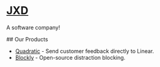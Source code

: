 # [JXD](https://www.jxd.dev)

A software company!

## Our Products

- [Quadratic](https://quadratic.jxd.dev/) - Send customer feedback directly to Linear.
- [Blockly](https://blockly.jxd.dev/) - Open-source distraction blocking.

